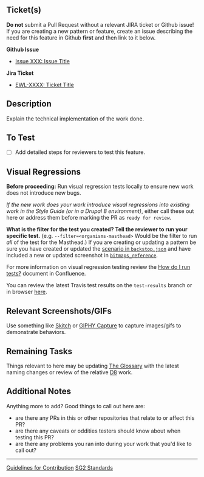 <!-- NOTE: Put "N/A" for any section below that isn't applicable to the work you've done, **do not omit entirely**. Before submitting a Pull Request ensure that your work complies with the [Guidelines for Contributions](CONTRIBUTING.md) and the [SG2 Standards](ama-style-guide-2/docs/standards.md). -->

## Ticket(s)
**Do not** submit a Pull Request without a relevant JIRA ticket or Github issue! If you are creating a new pattern or feature, create an issue describing the need for this feature in Github **first** and then link to it below.

**Github Issue**
- [Issue XXX: Issue Title](https://github.com/AmericanMedicalAssociation/AMA-style-guide/issues/XXX)

**Jira Ticket**
- [EWL-XXXX: Ticket Title](https://issues.ama-assn.org/browse/EWL-XXXX)

## Description
Explain the technical implementation of the work done.


## To Test
- [ ] Add detailed steps for reviewers to test this feature.

## Visual Regressions

**Before proceeding:** Run visual regression tests locally to ensure new work does not introduce new bugs.

_If the new work does your work introduce visual regressions into existing work in the Style Guide (or in a Drupal 8 environment)_, either call these out here or address them before marking the PR as `ready for review`.

**What is the filter for the test you created? Tell the reviewer to run your specific test.** (e.g. `--filter=<organisms-masthead>` Would be the filter to run _all_ of the test for the Masthead.)
If you are creating or updating a pattern be sure you have created or updated the [scenario in `backstop.json`](ama-style-guide-2/styleguide/backstop.json) and have included a new or updated screenshot in [`bitmaps_reference`](ama-style-guide-2/styleguide/backstop_data/bitmaps_reference).

For more information on visual regression testing review the [How do I run tests?](https://issues.ama-assn.org:8446/confluence/pages/viewpage.action?pageId=23298568) document in Confluence.

You can review the latest Travis test results on the `test-results` branch or in browser [here](http://htmlpreview.github.io/?https://github.com/AmericanMedicalAssociation/ama-style-guide-2/blob/test-results/html_report/index.html).


## Relevant Screenshots/GIFs
Use something like [Skitch](https://evernote.com/skitch/) or [GIPHY Capture](https://giphy.com/apps/giphycapture) to capture images/gifs to demonstrate behaviors.


## Remaining Tasks
Things relevant to here may be updating [The Glossary](https://issues.ama-assn.org:8446/confluence/display/DTD/Glossary?src=contextnavpagetreemode) with the latest naming changes or review of the relative [D8](https://github.com/AmericanMedicalAssociation/ama-d8) work.


## Additional Notes
Anything more to add? Good things to call out here are:
- are there any PRs in this or other repositories that relate to or affect this PR?
- are there any caveats or oddities testers should know about when testing this PR?
- are there any problems you ran into during your work that you'd like to call out?

---

[Guidelines for Contribution](CONTRIBUTING.md)
[SG2 Standards](ama-style-guide-2/docs/standards.md)
